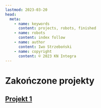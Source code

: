 ```yaml
---
lastmod: 2023-03-20
head:
  meta:
    - name: keywords
      content: projects, robots, finished
    - name: robots
      content: index follow
    - name: author
      content: Iwo Strzeboński
    - name: copyright
      content: © 2023 KN Integra
---
```


# Zakończone projekty

## [Projekt 1](/projects/finished/project1)
